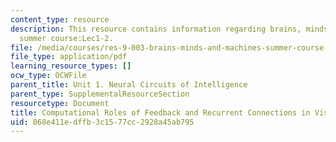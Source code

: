 ```yaml
---
content_type: resource
description: This resource contains information regarding brains, minds and machines
  summer course:Lec1-2.
file: /media/courses/res-9-003-brains-minds-and-machines-summer-course-summer-2015/068e411edffb3c1577cc2928a45ab795_MITRES_9_003SUM15_lec1-2.pdf
file_type: application/pdf
learning_resource_types: []
ocw_type: OCWFile
parent_title: Unit 1. Neural Circuits of Intelligence
parent_type: SupplementalResourceSection
resourcetype: Document
title: Computational Roles of Feedback and Recurrent Connections in Visual Cortex
uid: 068e411e-dffb-3c15-77cc-2928a45ab795
---
```

